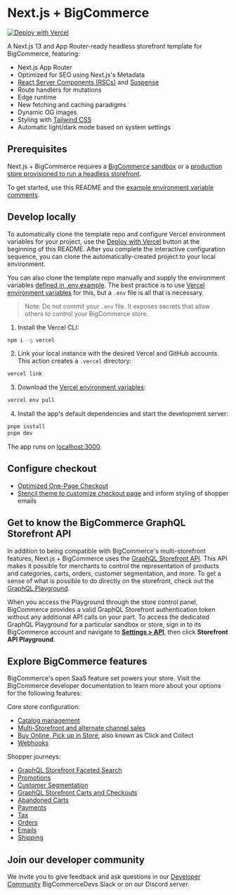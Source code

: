 # Next.js + BigCommerce

[![Deploy with Vercel](https://vercel.com/button)](https://vercel.com/new/clone?demo-title=Next.js%20%2B%20BigCommerce&demo-description=An%20all-in-one%20starter%20kit%20for%20high-performance%20BigCommerce%20storefronts.&demo-url=https%3A%2F%2Fnext-commerce-v2.vercel.app%2F&demo-image=%2F%2Fimages.ctfassets.net%2Fe5382hct74si%2F1RzhtOHEvW7xyn9qAsdr5E%2F783c7bbd498d0f3b752637d2efa0bb6e%2FNew_Project__5_.png&project-name=Next.js%20%2B%20BigCommerce&repository-name=nextjs-commerce&repository-url=https://github.com/bigcommerce/nextjs-commerce&from=templates&env=COMPANY_NAME%2CTWITTER_CREATOR%2CTWITTER_SITE%2CSITE_NAME%2CBIGCOMMERCE_ACCESS_TOKEN%2CBIGCOMMERCE_CHANNEL_ID%2CBIGCOMMERCE_STORE_HASH%2CBIGCOMMERCE_CANONICAL_STORE_DOMAIN%2CBIGCOMMERCE_API_URL%2CBIGCOMMERCE_CDN_HOSTNAME%2CBIGCOMMERCE_CUSTOMER_IMPERSONATION_TOKEN&envDescription=These%20values%20let%20you%20connect%20to%20your%20headless%20BigCommmerce%20storefront.&envLink=https%3A%2F%2Fgithub.com%2Fbigcommerce%2Fnextjs-commerce%2Fblob%2Fmain%2F.env.example)

A Next.js 13 and App Router-ready headless storefront template for BigCommerce, featuring:

- Next.js App Router
- Optimized for SEO using Next.js's Metadata
- [React Server Components (RSCs)](https://react.dev/blog/2023/03/22/react-labs-what-we-have-been-working-on-march-2023#react-server-components) and [Suspense](https://react.dev/blog/2022/03/29/react-v18#suspense-in-data-frameworks)
- Route handlers for mutations
- Edge runtime
- New fetching and caching paradigms
- Dynamic OG images
- Styling with [Tailwind CSS](https://tailwindcss.com/)
- Automatic light/dark mode based on system settings

## Prerequisites

Next.js + BigCommerce requires a [BigCommerce sandbox](https://developer.bigcommerce.com/api-docs/partner/create-a-sandbox) or a [production store provisioned to run a headless storefront](https://www.bigcommerce.com/solutions/multi-store/).

To get started, use this README and the [example environment variable comments](.env.example).

## Develop locally

To automatically clone the template repo and configure Vercel environment variables for your project, use the [Deploy with Vercel](#) button at the beginning of this README. After you complete the interactive configuration sequence, you can clone the automatically-created project to your local environment.

You can also clone the template repo manually and supply the environment variables [defined in .env.example](.env.example). The best practice is to use [Vercel environment variables](https://vercel.com/docs/concepts/projects/environment-variables) for this, but a `.env` file is all that is necessary.

> Note: Do not commit your `.env` file. It exposes secrets that allow others to control your BigCommerce store.

1. Install the Vercel CLI:

```bash
npm i -g vercel
```

2. Link your local instance with the desired Vercel and GitHub accounts. This action creates a `.vercel` directory:

```bash
vercel link
```

3. Download the [Vercel environment variables](https://vercel.com/docs/concepts/projects/environment-variables):

```bash
vercel env pull
```

4. Install the app's default dependencies and start the development server:

```bash
pnpm install
pnpm dev
```

The app runs on [localhost:3000](http://localhost:3000/).

## Configure checkout

- [Optimized One-Page Checkout](https://developer.bigcommerce.com/stencil-docs/customizing-checkout/optimized-one-page-checkout)
- [Stencil theme to customize checkout page](https://developer.bigcommerce.com/stencil-docs/getting-started/about-stencil#stencil-cli) and inform styling of shopper emails

## Get to know the BigCommerce GraphQL Storefront API

In addition to being compatible with BigCommerce's multi-storefront features, Next.js + BigCommerce uses the [GraphQL Storefront API](https://developer.bigcommerce.com/api-docs/storefront/graphql/graphql-api-overview). This API makes it possible for merchants to control the representation of products and categories, carts, orders, customer segmentation, and more. To get a sense of what is possible to do directly on the storefront, check out the [GraphQL Playground](https://developer.bigcommerce.com/graphql-storefront/playground).

When you access the Playground through the store control panel, BigCommerce provides a valid GraphQL Storefront authentication token without any additional API calls on your part. To access the dedicated GraphQL Playground for a particular sandbox or store, sign in to its BigCommerce account and navigate to **[Settings > API](https://login.bigcommerce.com/deep-links/manage/settings-list)**, then click **Storefront API Playground**.

## Explore BigCommerce features

BigCommerce's open SaaS feature set powers your store. Visit the BigCommerce developer documentation to learn more about your options for the following features:

Core store configuration:

- [Catalog management](https://developer.bigcommerce.com/docs/rest-catalog)
- [Multi-Storefront and alternate channel sales](https://developer.bigcommerce.com/api-docs/multi-storefront/overview)
- [Buy Online, Pick up in Store](https://developer.bigcommerce.com/buy-online-pick-up-in-store/overview), also known as Click and Collect
- [Webhooks](https://developer.bigcommerce.com/docs/webhooks/overview)

Shopper journeys:

- [GraphQL Storefront Faceted Search](https://developer.bigcommerce.com/api-docs/storefront/graphql/graphql-faceted-textual-search)
- [Promotions](https://developer.bigcommerce.com/promotions/overview)
- [Customer Segmentation](https://developer.bigcommerce.com/customer-segmentation/overview)
- [GraphQL Storefront Carts and Checkouts](https://developer.bigcommerce.com/api-docs/storefront/graphql/carts-and-checkout)
- [Abandoned Carts](https://developer.bigcommerce.com/docs/rest-management/abandoned-carts)
- [Payments](https://developer.bigcommerce.com/docs/rest-payments)
- [Tax](https://developer.bigcommerce.com/docs/rest-management/tax-settings#get-tax-settings)
- [Orders](https://developer.bigcommerce.com/api-docs/storefronts/guide/orders)
- [Emails](https://developer.bigcommerce.com/docs/rest-content/email-templates)
- [Shipping](https://developer.bigcommerce.com/docs/rest-management/shipping-v2)

## Join our developer community

We invite you to give feedback and ask questions in our [Developer Community](https://developer.bigcommerce.com/community) BigCommerceDevs Slack or on our Discord server.
